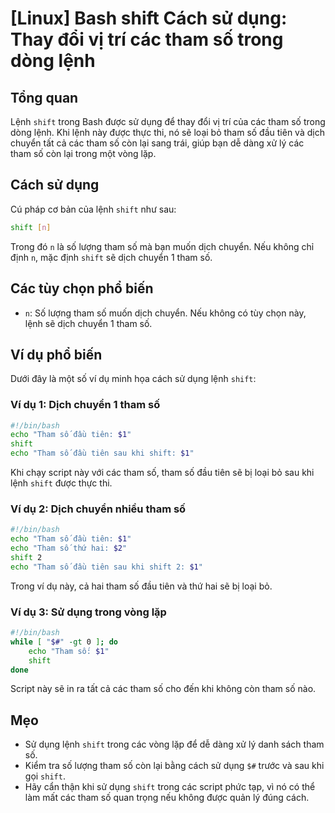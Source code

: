 # [Linux] Bash shift Cách sử dụng: Thay đổi vị trí các tham số trong dòng lệnh

## Tổng quan
Lệnh `shift` trong Bash được sử dụng để thay đổi vị trí của các tham số trong dòng lệnh. Khi lệnh này được thực thi, nó sẽ loại bỏ tham số đầu tiên và dịch chuyển tất cả các tham số còn lại sang trái, giúp bạn dễ dàng xử lý các tham số còn lại trong một vòng lặp.

## Cách sử dụng
Cú pháp cơ bản của lệnh `shift` như sau:

```bash
shift [n]
```

Trong đó `n` là số lượng tham số mà bạn muốn dịch chuyển. Nếu không chỉ định `n`, mặc định `shift` sẽ dịch chuyển 1 tham số.

## Các tùy chọn phổ biến
- `n`: Số lượng tham số muốn dịch chuyển. Nếu không có tùy chọn này, lệnh sẽ dịch chuyển 1 tham số.

## Ví dụ phổ biến
Dưới đây là một số ví dụ minh họa cách sử dụng lệnh `shift`:

### Ví dụ 1: Dịch chuyển 1 tham số
```bash
#!/bin/bash
echo "Tham số đầu tiên: $1"
shift
echo "Tham số đầu tiên sau khi shift: $1"
```
Khi chạy script này với các tham số, tham số đầu tiên sẽ bị loại bỏ sau khi lệnh `shift` được thực thi.

### Ví dụ 2: Dịch chuyển nhiều tham số
```bash
#!/bin/bash
echo "Tham số đầu tiên: $1"
echo "Tham số thứ hai: $2"
shift 2
echo "Tham số đầu tiên sau khi shift 2: $1"
```
Trong ví dụ này, cả hai tham số đầu tiên và thứ hai sẽ bị loại bỏ.

### Ví dụ 3: Sử dụng trong vòng lặp
```bash
#!/bin/bash
while [ "$#" -gt 0 ]; do
    echo "Tham số: $1"
    shift
done
```
Script này sẽ in ra tất cả các tham số cho đến khi không còn tham số nào.

## Mẹo
- Sử dụng lệnh `shift` trong các vòng lặp để dễ dàng xử lý danh sách tham số.
- Kiểm tra số lượng tham số còn lại bằng cách sử dụng `$#` trước và sau khi gọi `shift`.
- Hãy cẩn thận khi sử dụng `shift` trong các script phức tạp, vì nó có thể làm mất các tham số quan trọng nếu không được quản lý đúng cách.